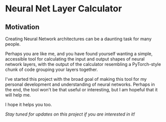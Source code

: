 # Neural Net Layer Calculator

## Motivation

Creating Neural Network architectures can be a daunting task for many people. 

Perhaps you are like me, and you have found yourself wanting a simple, accessible tool for calculating the input and output shapes of neural network layers, with the output of the calculator resembling a PyTorch-style chunk of code grouping your layers together.

I've started this project with the broad goal of making this tool for my personal development and understanding of neural networks. Perhaps in the end, the tool won't be that useful or interesting, but I am hopeful that it will help me.

I hope it helps you too.

*Stay tuned for updates on this project if you are interested in it!*